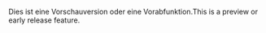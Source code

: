 <span data-ttu-id="852aa-101">Dies ist eine Vorschauversion oder eine Vorabfunktion.</span><span class="sxs-lookup"><span data-stu-id="852aa-101">This is a preview or early release feature.</span></span>
